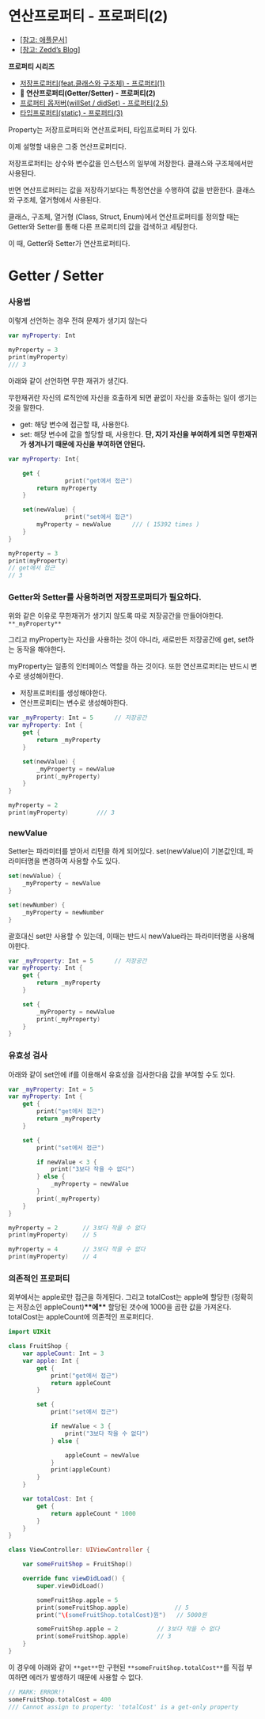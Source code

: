# 연산프로퍼티 - 프로퍼티(2)

- [[참고: 애플문서]](https://docs.swift.org/swift-book/LanguageGuide/Properties.html)
- [[참고: Zedd’s Blog]](https://zeddios.tistory.com/245)

**프로퍼티 시리즈**

- [저장프로퍼티(feat.클래스와 구조체) - 프로퍼티(1)](https://github.com/isGeekCode/TIL/blob/main/swift/aboutProperty1.md)
- **🍊 연산프로퍼티(Getter/Setter) - 프로퍼티(2)**
- [프로퍼티 옵저버(willSet / didSet) - 프로퍼티(2.5)](https://github.com/isGeekCode/TIL/blob/main/swift/aboutProperty205.md)
- [타입프로퍼티(static) - 프로퍼티(3)](https://github.com/isGeekCode/TIL/blob/main/swift/aboutProperty3.md)

Property는 저장프로퍼티와 연산프로퍼티, 타입프로퍼티 가 있다.

이제 설명할 내용은 그중 연산프로퍼티다.

저장프로퍼티는 상수와 변수값을 인스턴스의 일부에 저장한다. 클래스와 구조체에서만 사용된다.

반면 연산프로퍼티는 값을 저장하기보다는 특정연산을 수행하여 값을 반환한다. 클래스와 구조체, 열거형에서 사용된다.

클래스, 구조체, 열거형 (Class, Struct, Enum)에서 연산프로퍼티를 정의할 때는 Getter와 Setter를 통해 다른 프로퍼티의 값을 검색하고 세팅한다.

이 때, Getter와 Setter가 연산프로퍼티다.

# Getter / Setter

### 사용법

이렇게 선언하는 경우 전혀 문제가 생기지 않는다

```swift
var myProperty: Int

myProperty = 3
print(myProperty)
/// 3
```

아래와 같이 선언하면 무한 재귀가 생긴다.

무한재귀란 자신의 로직안에 자신을 호출하게 되면 끝없이 자신을 호출하는 일이 생기는 것을 말한다.

- get: 해당 변수에 접근할 때, 사용한다.
- set: 해당 변수에 값을 할당할 때, 사용한다.
  **단, 자기 자신을 부여하게 되면 무한재귀가 생겨나기 때문에 자신을 부여하면 안된다.**

```swift
var myProperty: Int{

    get {
				print("get에서 접근")
        return myProperty
    }

    set(newValue) {
				print("set에서 접근")
        myProperty = newValue      /// ( 15392 times )
    }
}

myProperty = 3
print(myProperty)
// get에서 접근
// 3
```

### Getter와 Setter를 사용하려면 저장프로퍼티가 필요하다.

위와 같은 이유로 무한재귀가 생기지 않도록 따로 저장공간을 만들어야한다. `**_myProperty**`

그리고 myProperty는 자신을 사용하는 것이 아니라, 새로만든 저장공간에 get, set하는 동작을 해야한다.

myProperty는 일종의 인터페이스 역할을 하는 것이다. 또한 연산프로퍼티는 반드시 변수로 생성해야한다.

- 저장프로퍼티를 생성해야한다.
- 연산프로퍼티는 변수로 생성해야한다.

```swift
var _myProperty: Int = 5      // 저장공간
var myProperty: Int {
    get {
        return _myProperty
    }

    set(newValue) {
        _myProperty = newValue
        print(_myProperty)
    }
}

myProperty = 2
print(myProperty)        /// 3
```

### newValue

Setter는 파라미터를 받아서 리턴을 하게 되어있다. set(newValue)이 기본값인데, 파라미터명을 변경하여 사용할 수도 있다.

```swift
set(newValue) {
	_myProperty = newValue
}

set(newNumber) {
	_myProperty = newNumber
}
```

괄호대신 set만 사용할 수 있는데, 이때는 반드시 newValue라는 파라미터명을 사용해야한다.

```swift
var _myProperty: Int = 5      // 저장공간
var myProperty: Int {
    get {
        return _myProperty
    }

    set {
        _myProperty = newValue
        print(_myProperty)
    }
}
```

### 유효성 검사

아래와 같이 set안에 if를 이용해서 유효성을 검사한다음 값을 부여할 수도 있다.

```swift
var _myProperty: Int = 5
var myProperty: Int {
    get {
        print("get에서 접근")
        return _myProperty
    }

    set {
        print("set에서 접근")

        if newValue < 3 {
            print("3보다 작을 수 없다")
        } else {
            _myProperty = newValue
        }
        print(_myProperty)
    }
}

myProperty = 2       // 3보다 작을 수 없다
print(myProperty)    // 5

myProperty = 4       // 3보다 작을 수 없다
print(myProperty)    // 4

```

### 의존적인 프로퍼티

외부에서는 apple로만 접근을 하게된다. 그리고 totalCost는 apple에 할당한 (정확히는 저장소인 appleCount)**********************************\*\***********************************에**********************************\*\*********************************** 할당된 갯수에 1000을 곱한 값을 가져온다. totalCost는 appleCount에 의존적인 프로퍼티다.

```swift
import UIKit

class FruitShop {
    var appleCount: Int = 3
    var apple: Int {
        get {
            print("get에서 접근")
            return appleCount
        }

        set {
            print("set에서 접근")

            if newValue < 3 {
                print("3보다 작을 수 없다")
            } else {

                appleCount = newValue
            }
            print(appleCount)
        }
    }

    var totalCost: Int {
        get {
            return appleCount * 1000
        }
    }
}

class ViewController: UIViewController {

    var someFruitShop = FruitShop()

    override func viewDidLoad() {
        super.viewDidLoad()

        someFruitShop.apple = 5
        print(someFruitShop.apple)             // 5
        print("\(someFruitShop.totalCost)원")   // 5000원

        someFruitShop.apple = 2           // 3보다 작을 수 없다
        print(someFruitShop.apple)        // 3
    }
}
```

이 경우에 아래와 같이 `**get**`만 구현된 `**someFruitShop.totalCost**`를 직접 부여하면 에러가 발생하기 때문에 사용할 수 없다.

```swift
// MARK: ERROR!!
someFruitShop.totalCost = 400
/// Cannot assign to property: 'totalCost' is a get-only property
```
